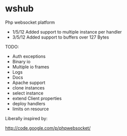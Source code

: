 wshub
=====

Php websocket platform 


- 1/5/12  Added support to multiple instance per handler
- 3/5/12  Added support to buffers over 127 Bytes


TODO:

- Auth exceptions
- Binary io
- Multiple io frames
- Logs
- Docs
- Apache support
- clone instances
- select instance
- extend Client properties 
- deploy handlers
- limits on resource


Liberally inspired by:

http://code.google.com/p/phpwebsocket/

